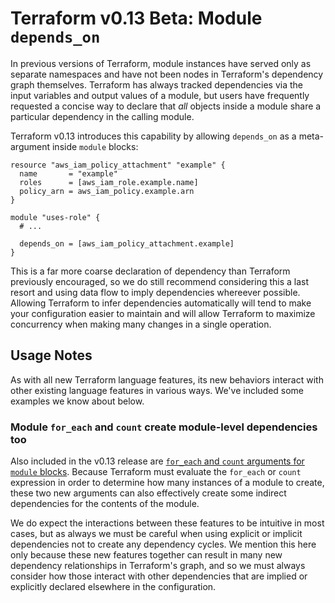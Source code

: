 # Terraform v0.13 Beta: Module `depends_on`

In previous versions of Terraform, module instances have served only as separate
namespaces and have not been nodes in Terraform's dependency graph themselves.
Terraform has always tracked dependencies via the input variables and output
values of a module, but users have frequently requested a concise way to
declare that _all_ objects inside a module share a particular dependency in
the calling module.

Terraform v0.13 introduces this capability by allowing `depends_on` as a
meta-argument inside `module` blocks:

```hcl
resource "aws_iam_policy_attachment" "example" {
  name       = "example"
  roles      = [aws_iam_role.example.name]
  policy_arn = aws_iam_policy.example.arn
}

module "uses-role" {
  # ...

  depends_on = [aws_iam_policy_attachment.example]
}
```

This is a far more coarse declaration of dependency than Terraform previously
encouraged, so we do still recommend considering this a last resort and using
data flow to imply dependencies whereever possible. Allowing Terraform to infer
dependencies automatically will tend to make your configuration easier to
maintain and will allow Terraform to maximize concurrency when making many
changes in a single operation.

## Usage Notes

As with all new Terraform language features, its new behaviors interact with
other existing language features in various ways. We've included some examples
we know about below.

### Module `for_each` and `count` create module-level dependencies too

Also included in the v0.13 release are
[`for_each` and `count` arguments for `module` blocks](../module-repetition/).
Because Terraform must evaluate the `for_each` or `count` expression in order
to determine how many instances of a module to create, these two new arguments
can also effectively create some indirect dependencies for the contents of the
module.

We do expect the interactions between these features to be intuitive in most
cases, but as always we must be careful when using explicit or implicit
dependencies not to create any dependency cycles. We mention this here only
because these new features together can result in many new dependency
relationships in Terraform's graph, and so we must always consider how those
interact with other dependencies that are implied or explicitly declared
elsewhere in the configuration.

